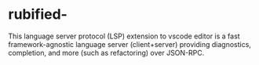 # rubified-
This language server protocol (LSP) extension to vscode editor is a fast framework-agnostic language server (client+server) providing diagnostics, completion, and more (such as refactoring) over JSON-RPC.  
